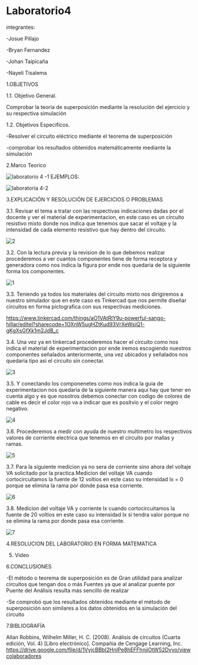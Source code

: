 # Laboratorio4

integrantes:

-Josue Pillajo

-Bryan Fernandez

-Johan Taipicaña

-Nayeli Tisalema

1.OBJETIVOS

1.1. Objetivo General.

Comprobar la teoría de superposición mediante la resolución del ejercicio y su respectiva simulación

1.2. Objetivos Especificos.

-Resolver el circuito eléctrico mediante el teorema de superposición 

-comprobar los resultados obtenidos matemáticamente  mediante la simulación

2.Marco Teorico

![laboratorio 4 -1](https://user-images.githubusercontent.com/81887698/125847951-122c44ce-e919-43bb-8c0e-c076ed178cfa.PNG)
EJEMPLOS:

![laboratoria 4-2](https://user-images.githubusercontent.com/81887698/125847981-b7e98460-9b44-4e4d-ac2f-9814347fe5b2.PNG)


3.EXPLICACIÓN Y RESOLUCIÓN DE EJERCICIOS O PROBLEMAS

3.1. Revisar el tema a tratar con las respectivas indicaciones dadas por el docente y ver el material de experimentacion, en este caso es un circuito resistivo mixto donde nos indica que tenemos que sacar el voltaje y la intensidad de cada elemento resistivo que hay dentro del circuito.

![2](https://user-images.githubusercontent.com/85522189/125889260-e26ad1ec-0393-49d5-a871-0b58554ecfb5.PNG)

3.2. Con la lectura previa y la revision de lo que debemos realizar procederemos a ver cuantos componentes tiene de forma receptora y generadora como nos indica la figura por ende nos quedaria de la siguiente forma los componentes.

![1](https://user-images.githubusercontent.com/85522189/125889392-fb5dae6e-7c60-4215-ae3c-f6517a962406.PNG)

3.3. Teniendo ya todos los materiales del circuito mixto nos dirigiremos a nuestro simulador que en este caso es Tinkercad que nos permite diseñar circuitos en forma pictografica con sus respectivas mediciones.

https://www.tinkercad.com/things/aO1VAtRlY9u-powerful-sango-hillar/editel?sharecode=1OXnW5ugHZtKud93VrXeWsiQ1-gKgXsGfXk1m2JdB_c

3.4. Una vez ya en tinkercad procederemos hacer el circuito como nos indica el material de experimentacion por ende iremos escogiendo nuestros componentes señalados anteriormente, una vez ubicados y señalados nos quedaria tipo asi el circuito sin conectar.

![3](https://user-images.githubusercontent.com/85522189/125889644-e6f2d5a7-ac43-470c-9e4f-7f7d39474cf7.PNG)

3.5. Y conectando los componenetes como nos indica la guia de experimentacion nos quedaria de la siguiente manera aqui hay que tener en cuenta algo y es que nosotros debemos conectar con codigo de colores de cable es decir el color rojo va a indicar que es positvio y el color negro negativo.

![4](https://user-images.githubusercontent.com/85522189/125889684-9b8a02d3-33fb-4e79-9079-b51ee7dd3231.PNG)

3.6. Procederemos a medir con ayuda de nuestro multimetro los respectivos valores de corriente electrica que tenemos en el circuito por mallas y ramas.

![5](https://user-images.githubusercontent.com/85522189/125889837-cc4cb966-c101-4370-bc0a-8ebcb74a51f7.PNG)

3.7. Para la siguiente medicion ya no sera de corriente sino ahora del voltaje VA solicitado por la practica.Medicion del voltaje VA cuando cortocircuitamos la fuente de 12 voltios en este caso su intensidad Ix = 0 porque se elimina la rama por donde pasa esa corriente.

![6](https://user-images.githubusercontent.com/85522189/125889898-aba14104-c142-45eb-bd59-ab3424c6b04e.PNG)

3.8. Medicion del voltaje VA y corriente Ix cuando cortocircuitamos la fuente de 20 voltios en este caso su intensidad Ix si tendra valor porque no se elimina la rama por donde pasa esa corriente.

![7](https://user-images.githubusercontent.com/85522189/125889984-2d3043f3-58f4-430f-b399-226f655c6da8.PNG)

4.RESOLUCION DEL LABORATORIO EN FORMA MATEMATICA

5. Video 

6.CONCLUSIONES

-El método o teorema de superposición es de Gran utilidad para analizar circuitos que tengan dos o más Fuentes ya que al analizar puente por Puente del Análisis resulta más sencillo de realizar

-Se comprobó que los resultados obtenidos mediante el método de superposición son similares a los datos obtenidos en la simulación del circuito

7.BIBLIOGRAFÍA 

Allan Robbins, Wilhelm Miller, H. C. (2008). Análisis de circuitos (Cuarta edición, Vol. 4) [Libro electrónico]. Compañia de Cengage Learning, Inc. https://drive.google.com/file/d/1VyjcBBbI2HnIPe8hEFFhniiOtW52Dvyo/viewcolaboradores
